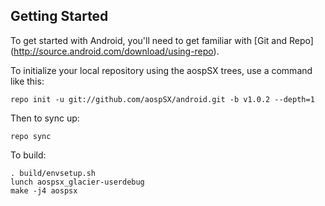 Getting Started
---------------

To get started with Android, you'll need to get familiar with [Git and Repo] (http://source.android.com/download/using-repo).

To initialize your local repository using the aospSX trees, use a command like this:

    repo init -u git://github.com/aospSX/android.git -b v1.0.2 --depth=1

Then to sync up:

    repo sync

To build:

    . build/envsetup.sh
    lunch aospsx_glacier-userdebug
    make -j4 aospsx
